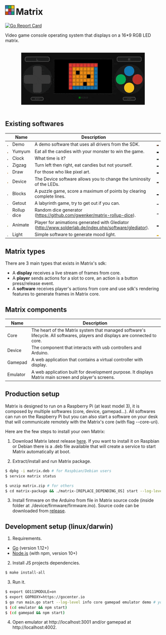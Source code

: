 # <img src="https://raw.githubusercontent.com/richardlt/matrix/master/docs/logo.png" width="30"/>&#8239;Matrix

[![Go Report Card](https://goreportcard.com/badge/github.com/richardlt/matrix)](https://goreportcard.com/report/github.com/richardlt/matrix)

Video game console operating system that displays on a 16*9 RGB LED matrix.

<p align="center">
  <br/>
  <img src="./docs/gamepad.gif" width="400"/>
  <br/>
  <br/>
</p>

## Existing softwares

| | Name | Description | |
| - | - | - | - |
| <img src="./docs/demo.png" width="60"/> | Demo | A demo software that uses all drivers from the SDK. | <img src="./docs/demo.gif" width="150"/> |
| <img src="./docs/yumyum.png" width="60"/> | Yumyum | Eat all the candies with your monster to win the game. | <img src="./docs/yumyum.gif" width="150"/> |
| <img src="./docs/clock.png" width="60"/> | Clock | What time is it? | <img src="./docs/clock.gif" width="150"/> |
| <img src="./docs/zigzag.png" width="60"/> | Zigzag | Turn left then right, eat candies but not yourself. | <img src="./docs/zigzag.gif" width="150"/> |
| <img src="./docs/draw.png" width="60"/> | Draw | For those who like pixel art. | <img src="./docs/draw.gif" width="150"/> |
| <img src="./docs/device.png" width="60"/> | Device | The Device software allows you to change the luminosity of the LEDs. | <img src="./docs/device.gif" width="150"/> |
| <img src="./docs/blocks.png" width="60"/> | Blocks | A puzzle game, score a maximum of points by clearing complete lines. | <img src="./docs/blocks.gif" width="150"/> |
| <img src="./docs/getout.png" width="60"/> | Getout | A labyrinth game, try to get out if you can. | <img src="./docs/getout.gif" width="150"/> |
| <img src="./docs/rollup-dice.png" width="60"/> | Rollup dice | Random dice generator (https://github.com/gwenker/matrix-rollup-dice). | <img src="./docs/rollup-dice.gif" width="150"/> |
| <img src="./docs/animate.png" width="60"/> | Animate | Player for animations generated with Glediator (http://www.solderlab.de/index.php/software/glediator). | <img src="./docs/animate.gif" width="150"/> |
| <img src="./docs/light.png" width="60"/> | Light | Simple software to generate mood light. | <img src="./docs/light.gif" width="150"/> |

## Matrix types

There are 3 main types that exists in Matrix's sdk:
- A **display** receives a live stream of frames from core.
- A **player** sends actions for a slot to core, an action is a button press/release event.  
- A **software** receives player's actions from core and use sdk's rendering features to generate frames in Matrix core. 

## Matrix components

| Name | Description |
| - | - |
| Core | The heart of the Matrix system that managed software's lifecycle. All softwares, players and displays are connected to core. |
| Device | The component that interacts with usb controllers and Arduino. |
| Gamepad | A web application that contains a virtual controller with display. |
| Emulator | A web application built for development purpose. It displays Matrix main screen and player's screens. |

## Production setup

Matrix is designed to run on a Raspberry Pi (at least model 3), it is composed by multiple softwares (core, device, gamepad...). All softwares can run on the Raspberry Pi but you can also start a software on your desk that will communicate remotely with the Matrix's core (with flag --core-uri).

Here are the few steps to install your own Matrix:

1. Download Matrix latest release [here](https://github.com/richardlt/matrix/releases). If you want to install it on Raspbian or Debian there is a .deb file available that will create a service to start Matrix automatically at boot.

2. Extract/install and run Matrix package.
```sh
$ dpkg -i matrix.deb # for Raspbian/Debian users
$ service matrix status
```
```sh
$ unzip matrix.zip # for others
$ cd matrix-package && ./matrix-[REPLACE_DEPENDING_OS] start --log-level info --gamepad-port 80 core device gamepad emulator demo zigzag yumyum clock draw blocks getout # select the right executable depending on your os 
```

3. Install firmware on the Arduino from file in Matrix source code (inside folder at ./device/firmware/firmware.ino). Source code can be downloaded from [release](https://github.com/richardlt/matrix/releases).

## Development setup (linux/darwin)

1. Requirements.
* [Go](https://golang.org/dl/) (version 1.12+)
* [Node.js](https://nodejs.org/en/download/) (with npm, version 10+)

2. Install JS projects dependencies.
```sh
$ make install-all
```

3. Run it.
```sh
$ export GO111MODULE=on
$ export GOPROXY=https://gocenter.io
$ go run main.go start --log-level info core gamepad emulator demo # you can start all other softwares by adding their names
$ (cd emulator && npm start)
$ (cd gamepad && npm start)
```

4. Open emulator at http://localhost:3001 and/or gamepad at http://localhost:4002.